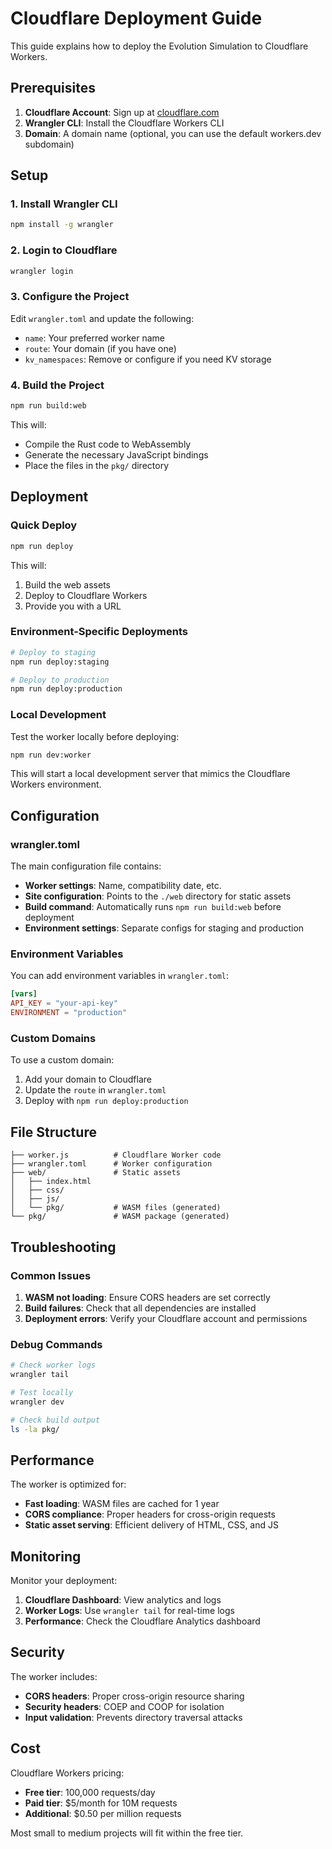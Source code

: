 # Cloudflare Deployment Guide

This guide explains how to deploy the Evolution Simulation to Cloudflare Workers.

## Prerequisites

1. **Cloudflare Account**: Sign up at [cloudflare.com](https://cloudflare.com)
2. **Wrangler CLI**: Install the Cloudflare Workers CLI
3. **Domain**: A domain name (optional, you can use the default workers.dev subdomain)

## Setup

### 1. Install Wrangler CLI

```bash
npm install -g wrangler
```

### 2. Login to Cloudflare

```bash
wrangler login
```

### 3. Configure the Project

Edit `wrangler.toml` and update the following:

- `name`: Your preferred worker name
- `route`: Your domain (if you have one)
- `kv_namespaces`: Remove or configure if you need KV storage

### 4. Build the Project

```bash
npm run build:web
```

This will:
- Compile the Rust code to WebAssembly
- Generate the necessary JavaScript bindings
- Place the files in the `pkg/` directory

## Deployment

### Quick Deploy

```bash
npm run deploy
```

This will:
1. Build the web assets
2. Deploy to Cloudflare Workers
3. Provide you with a URL

### Environment-Specific Deployments

```bash
# Deploy to staging
npm run deploy:staging

# Deploy to production
npm run deploy:production
```

### Local Development

Test the worker locally before deploying:

```bash
npm run dev:worker
```

This will start a local development server that mimics the Cloudflare Workers environment.

## Configuration

### wrangler.toml

The main configuration file contains:

- **Worker settings**: Name, compatibility date, etc.
- **Site configuration**: Points to the `./web` directory for static assets
- **Build command**: Automatically runs `npm run build:web` before deployment
- **Environment settings**: Separate configs for staging and production

### Environment Variables

You can add environment variables in `wrangler.toml`:

```toml
[vars]
API_KEY = "your-api-key"
ENVIRONMENT = "production"
```

### Custom Domains

To use a custom domain:

1. Add your domain to Cloudflare
2. Update the `route` in `wrangler.toml`
3. Deploy with `npm run deploy:production`

## File Structure

```
├── worker.js          # Cloudflare Worker code
├── wrangler.toml      # Worker configuration
├── web/               # Static assets
│   ├── index.html
│   ├── css/
│   ├── js/
│   └── pkg/           # WASM files (generated)
└── pkg/               # WASM package (generated)
```

## Troubleshooting

### Common Issues

1. **WASM not loading**: Ensure CORS headers are set correctly
2. **Build failures**: Check that all dependencies are installed
3. **Deployment errors**: Verify your Cloudflare account and permissions

### Debug Commands

```bash
# Check worker logs
wrangler tail

# Test locally
wrangler dev

# Check build output
ls -la pkg/
```

## Performance

The worker is optimized for:

- **Fast loading**: WASM files are cached for 1 year
- **CORS compliance**: Proper headers for cross-origin requests
- **Static asset serving**: Efficient delivery of HTML, CSS, and JS

## Monitoring

Monitor your deployment:

1. **Cloudflare Dashboard**: View analytics and logs
2. **Worker Logs**: Use `wrangler tail` for real-time logs
3. **Performance**: Check the Cloudflare Analytics dashboard

## Security

The worker includes:

- **CORS headers**: Proper cross-origin resource sharing
- **Security headers**: COEP and COOP for isolation
- **Input validation**: Prevents directory traversal attacks

## Cost

Cloudflare Workers pricing:

- **Free tier**: 100,000 requests/day
- **Paid tier**: $5/month for 10M requests
- **Additional**: $0.50 per million requests

Most small to medium projects will fit within the free tier. 